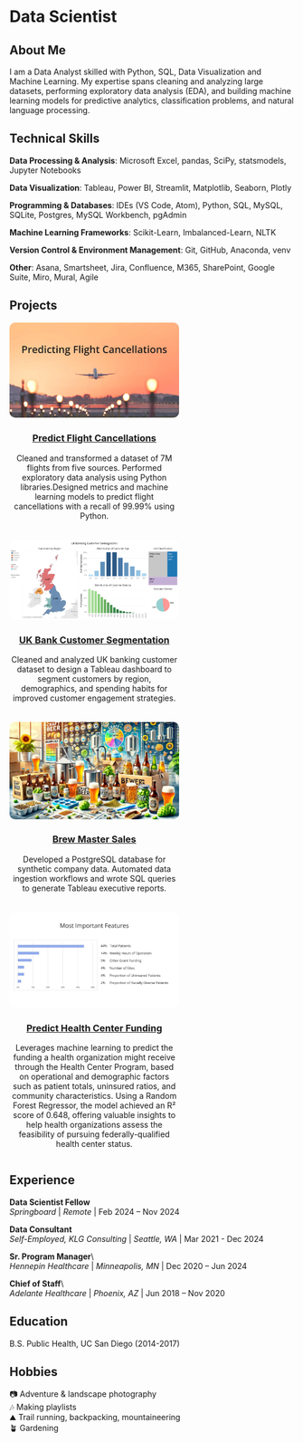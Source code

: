 # Data Scientist

## About Me
I am a Data Analyst skilled with Python, SQL, Data Visualization and Machine Learning. My expertise spans cleaning and analyzing large datasets, performing exploratory data analysis (EDA), and building machine learning models for predictive analytics, classification problems, and natural language processing. 

## Technical Skills
**Data Processing & Analysis**: Microsoft Excel, pandas, SciPy, statsmodels, Jupyter Notebooks

**Data Visualization**: Tableau, Power BI, Streamlit, Matplotlib, Seaborn, Plotly

**Programming & Databases**: IDEs (VS Code, Atom), Python, SQL, MySQL, SQLite, Postgres, MySQL Workbench, pgAdmin

**Machine Learning Frameworks**: Scikit-Learn, Imbalanced-Learn, NLTK

**Version Control & Environment Management**: Git, GitHub, Anaconda, venv

**Other**: Asana, Smartsheet, Jira, Confluence, M365, SharePoint, Google Suite, Miro, Mural, Agile

## Projects
<div style="display: flex; flex-wrap: wrap; gap: 20px;">

  <!-- Project 1 -->
  <div style="flex: 1 1 300px; max-width: 300px; text-align: center;">
    <a href="https://github.com/dezertdweller/flight-cancellations/tree/main" target="_blank">
      <img src="https://github.com/dezertdweller/portfolio/blob/main/assets/photos/predicting-cancellations.jpg" alt="Predict Flight Cancellations" style="width: 100%; border-radius: 10px;">
      <h3>Predict Flight Cancellations</h3>
    </a>
    <p>Cleaned and transformed a dataset of 7M flights from five sources. Performed exploratory data analysis using Python libraries.Designed metrics and machine learning models to predict flight cancellations with a recall of 99.99% using Python.</p>
  </div>

  <!-- Project 2 -->
  <div style="flex: 1 1 300px; max-width: 300px; text-align: center;">
    <a href="https://public.tableau.com/app/profile/katia.lopes.gilbert/viz/uk-banks/CustomerSegmentationDashboard" target="_blank">
      <img src="https://github.com/dezertdweller/portfolio/blob/main/assets/photos/customer-segmentation-dashboard.png" alt="UK Bank Customer Segmentation" style="width: 100%; border-radius: 10px;">
      <h3>UK Bank Customer Segmentation</h3>
    </a>
    <p>Cleaned and analyzed UK banking customer dataset to design a Tableau dashboard to segment customers by region, demographics, and spending habits for improved customer engagement strategies.</p>
  </div>

  <!-- Project 3 -->
  <div style="flex: 1 1 300px; max-width: 300px; text-align: center;">
    <a href="https://github.com/dezertdweller/brew_master" target="_blank">
      <img src="https://github.com/dezertdweller/portfolio/blob/main/assets/photos/brew-master.png" alt="Brew Master Sales" style="width: 100%; border-radius: 10px;">
      <h3>Brew Master Sales</h3>
    </a>
    <p>Developed a PostgreSQL database for synthetic company data. Automated data ingestion workflows and wrote SQL queries to generate Tableau executive reports.</p>
  </div>

  <!-- Project 4 -->
  <div style="flex: 1 1 300px; max-width: 300px; text-align: center;">
    <a href="https://github.com/dezertdweller/capstone-project-fqhc-model" target="_blank">
      <img src="https://github.com/dezertdweller/portfolio/blob/main/assets/photos/hcp-feature-importance.jpg" alt="Predict Health Center Funding" style="width: 100%; border-radius: 10px;">
      <h3>Predict Health Center Funding</h3>
    </a>
    <p>Leverages machine learning to predict the funding a health organization might receive through the Health Center Program, based on operational and demographic factors such as patient totals, uninsured ratios, and community characteristics. Using a Random Forest Regressor, the model achieved an R² score of 0.648, offering valuable insights to help health organizations assess the feasibility of pursuing federally-qualified health center status.</p>
  </div>

</div>

## Experience

**Data Scientist Fellow**\
*Springboard* | *Remote* | Feb 2024 – Nov 2024

**Data Consultant**\
*Self-Employed, KLG Consulting* | *Seattle, WA* | Mar 2021 - Dec 2024  

**Sr. Program Manager**\  
*Hennepin Healthcare* | *Minneapolis, MN* | Dec 2020 – Jun 2024

**Chief of Staff**\  
*Adelante Healthcare* | *Phoenix, AZ* | Jun 2018 – Nov 2020

## Education
B.S. Public Health, UC San Diego (2014-2017)

## Hobbies
📷 Adventure & landscape photography\
🎶 Making playlists\
⛰️ Trail running, backpacking, mountaineering\
🪴 Gardening